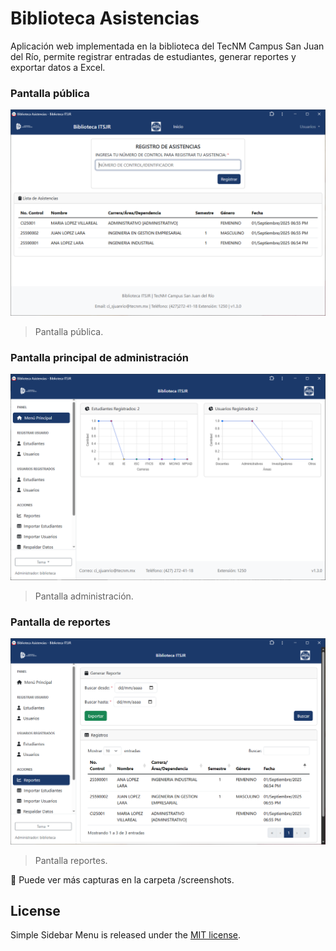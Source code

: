 # Biblioteca Asistencias
Aplicación web implementada en la biblioteca del TecNM Campus San Juan del Río, permite registrar entradas de estudiantes, generar reportes y exportar datos a Excel.

### Pantalla pública

![pantalla publica](screenshots/01-pantalla-publica.png)
> Pantalla pública.

### Pantalla principal de administración

![pantalla publica](screenshots/02-pantalla-admin-principal.png)
> Pantalla administración.

### Pantalla de reportes

![pantalla publica](screenshots/03-pantalla-admin-reportes.png)
> Pantalla reportes.

📂 Puede ver más capturas en la carpeta /screenshots.

## License
Simple Sidebar Menu is released under the [MIT license](https://github.com/codexlibra/simple-sidebar-menu/blob/master/LICENSE).
